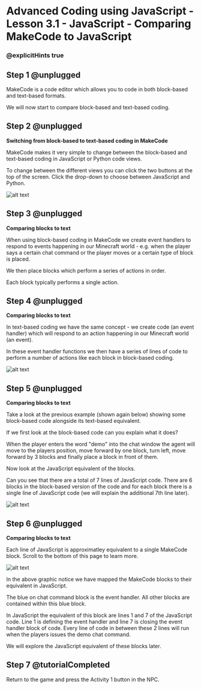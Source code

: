 # Advanced Coding using JavaScript - Lesson 3.1 - JavaScript - Comparing MakeCode to JavaScript

### @explicitHints true


## Step 1 @unplugged

MakeCode is a code editor which allows you to code in both block-based and text-based formats.

We will now start to compare block-based and text-based coding.


## Step 2 @unplugged
**Switching from block-based to text-based coding in MakeCode**

MakeCode makes it very simple to change between the block-based and text-based coding in JavaScript or Python code views.

To change between the different views you can click the two buttons at the top of the screen. Click the drop-down to choose between JavaScript and Python.

![alt text](https://advancedjs.codingcredentials.com/Lesson3/3.1/images/1.png?raw=true "change")

## Step 3 @unplugged
**Comparing blocks to text**

When using block-based coding in MakeCode we create event handlers to respond to events happening in our Minecraft world - e.g.  when the player says a certain chat command or the player moves or a certain type of block is placed. 

We then place blocks which perform a series of actions in order.  

Each block typically performs a single action.

## Step 4 @unplugged
**Comparing blocks to text**

In text-based coding we have the same concept - we create code (an event handler) which will respond to an action happening in our Minecraft world (an event). 

In these event handler functions we then have a series of lines of code to perform a number of actions like each block in block-based coding.

![alt text](https://advancedjs.codingcredentials.com/Lesson3/3.1/images/2.png?raw=true "change")

## Step 5 @unplugged
**Comparing blocks to text**

Take a look at the previous example (shown again below) showing some block-based code alongside its text-based equivalent.

If we first look at the block-based code can you explain what it does?

When the player enters the word "demo" into the chat window the agent will move to the players position, move forward by one block, turn left, move forward by 3 blocks and finally place a block in front of them.

Now look at the JavaScript equivalent of the blocks.

Can you see that there are a total of 7 lines of JavaScript code. There are 6 blocks in the block-based version of the code and for each block there is a single line of JavaScript code (we will explain the additional 7th line later).

![alt text](https://advancedjs.codingcredentials.com/Lesson3/3.1/images/2.png?raw=true "change")

## Step 6 @unplugged
**Comparing blocks to text**

Each line of JavaScript is approximatley equivalent to a single MakeCode block. Scroll to the bottom of this page to learn more.

![alt text](https://advancedjs.codingcredentials.com/Lesson3/3.1/images/3.png?raw=true "change")

In the above graphic notice we have mapped the MakeCode blocks to their equivalent in JavaScript.

The blue on chat command block is the event handler. All other blocks are contained within this blue block. 

In JavaScript the equivalent of this block are lines 1 and 7 of the JavaScript code. Line 1 is defining the event handler and line 7 is closing the event handler block of code. Every line of code in between these 2 lines will run when the players issues the demo chat command.

We will explore the JavaScript equivalent of these blocks later.

## Step 7 @tutorialCompleted
Return to the game and press the Activity 1 button in the NPC. 